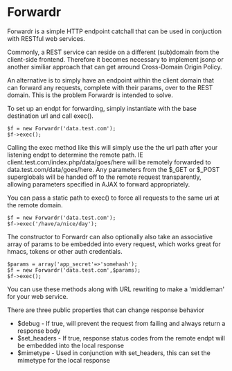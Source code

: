 # Forwardr  

Forwardr is a simple HTTP endpoint catchall that can be used in conjuction with RESTful web services.

Commonly, a REST service can reside on a different (sub)domain from the client-side frontend.  Therefore it
becomes necessary to implement jsonp or another similiar approach that can get arround Cross-Domain Origin Policy.

An alternative is to simply have an endpoint within the client domain that can forward any requests, complete with their params,
over to the REST domain.  This is the problem Forwardr is intended to solve.

To set up an endpt for forwarding, simply instantiate with the base destination url and call exec().

    $f = new Forwardr('data.test.com');
    $f->exec();

Calling the exec method like this will simply use the the url path after your listening endpt to determine the remote path.
IE client.test.com/index.php/data/goes/here will be remotely forwarded to data.test.com/data/goes/here.  Any parameters from the $_GET
or $_POST superglobals will be handed off to the remote request transparently, allowing parameters specified in AJAX to forward appropriately.

You can pass a static path to exec() to force all requests to the same uri at the remote domain.

    $f = new Forwardr('data.test.com');
    $f->exec('/have/a/nice/day'); 

The constructor to Forwardr can also optionally also take an associative array of params to be embedded into every request, which
works great for hmacs, tokens or other auth credentials.

    $params = array('app_secret'=>'somehash');
    $f = new Forwardr('data.test.com',$params);
    $f->exec();

You can use these methods along with URL rewriting to make a 'middleman' for your web service.

There are three public properties that can change response behavior

* $debug - If true, will prevent the request from failing and always return a response body
* $set_headers - If true, response status codes from the remote endpt will be embedded into the local response
* $mimetype - Used in conjunction with set_headers, this can set the mimetype for the local response
